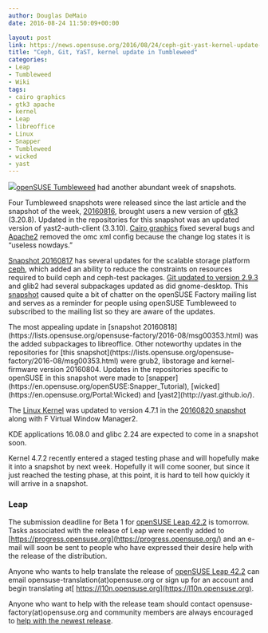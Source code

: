 ```yaml
---
author: Douglas DeMaio
date: 2016-08-24 11:50:09+00:00

layout: post
link: https://news.opensuse.org/2016/08/24/ceph-git-yast-kernel-update-in-tumbleweed/
title: "Ceph, Git, YaST, kernel update in Tumbleweed"
categories:
- Leap
- Tumbleweed
- Wiki
tags:
- cairo graphics
- gtk3 apache
- kernel
- Leap
- libreoffice
- Linux
- Snapper
- Tumbleweed
- wicked
- yast
---
```

[![](http://yast.github.io/assets/images/yast-logo.png)openSUSE Tumbleweed](https://en.opensuse.org/Portal:Tumbleweed) had another abundant week of snapshots.

Four Tumbleweed snapshots were released since the last article and the snapshot of the week, [20160816](https://lists.opensuse.org/opensuse-factory/2016-08/msg00317.html), brought users a new version of [gtk3](http://www.gtk.org/) (3.20.8). Updated in the repositories for this snapshot was an updated version of yast2-auth-client (3.3.10). [Cairo graphics](https://www.cairographics.org/download/) fixed several bugs and [Apache2](https://httpd.apache.org/) removed the omc xml config because the change log states it is “useless nowdays.”

[Snapshot 20160817](https://lists.opensuse.org/opensuse-factory/2016-08/msg00320.html) has several updates for the scalable storage platform [ceph](http://ceph.com/), which added an ability to reduce the constraints on resources required to build ceph and ceph-test packages. [Git updated to version 2.9.3](https://git-scm.com/) and glib2 had several subpackages updated as did gnome-desktop. This [snapshot](https://lists.opensuse.org/opensuse-factory/2016-08/msg00320.html) caused quite a bit of chatter on the openSUSE Factory mailing list and serves as a reminder for people using openSUSE Tumbleweed to subscribed to the mailing list so they are aware of the updates.

<!-- more -->The most appealing update in [snapshot 20160818](https://lists.opensuse.org/opensuse-factory/2016-08/msg00353.html) was the added subpackages to libreoffice. Other noteworthy updates in the repositories for [this snapshot](https://lists.opensuse.org/opensuse-factory/2016-08/msg00353.html) were grub2, libstorage and kernel-firmware version 20160804. Updates in the repositories specific to openSUSE in this snapshot were made to [snapper](https://en.opensuse.org/openSUSE:Snapper_Tutorial), [wicked](https://en.opensuse.org/Portal:Wicked) and [yast2](http://yast.github.io/).

The [Linux Kernel](https://www.kernel.org/) was updated to version 4.7.1 in the [20160820 snapshot](https://lists.opensuse.org/opensuse-factory/2016-08/msg00415.html) along with F Virtual Window Manager2.

KDE applications 16.08.0 and glibc 2.24 are expected to come in a snapshot soon.

Kernel 4.7.2 recently entered a staged testing phase and will hopefully make it into a snapshot by next week. Hopefully it will come sooner, but since it just reached the testing phase, at this point, it is hard to tell how quickly it will arrive in a snapshot.


### Leap


The submission deadline for Beta 1 for [openSUSE Leap 42.2](https://en.opensuse.org/Portal:42.2) is tomorrow. Tasks associated with the release of Leap were recently added to [https://progress.opensuse.org](https://progress.opensuse.org/) and an e-mail will soon be sent to people who have expressed their desire help with the release of the distribution.

Anyone who wants to help translate the release of [openSUSE Leap 42.2](https://en.opensuse.org/Portal:42.2) can email opensuse-translation(at)opensuse.org or sign up for an account and begin translating at[ https://l10n.opensuse.org](https://l10n.opensuse.org).

Anyone who want to help with the release team should contact opensuse-factory(at)opensuse.org and community members are always encouraged to [help with the newest release](https://en.opensuse.org/Portal:How_to_participate).		
